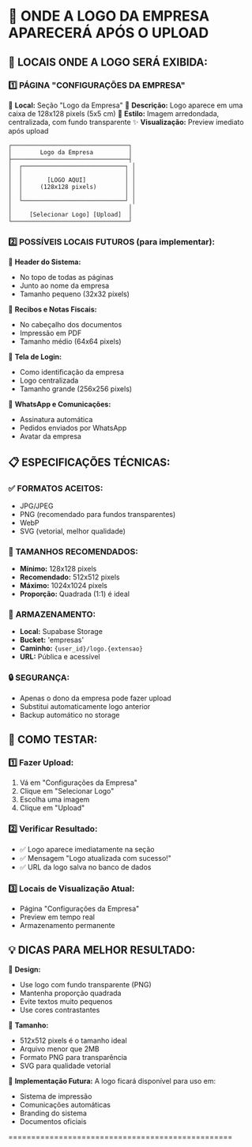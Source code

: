 🏢 ONDE A LOGO DA EMPRESA APARECERÁ APÓS O UPLOAD
=================================================

## 🎯 LOCAIS ONDE A LOGO SERÁ EXIBIDA:

### 1️⃣ **PÁGINA "CONFIGURAÇÕES DA EMPRESA"**
📍 **Local:** Seção "Logo da Empresa"
📝 **Descrição:** Logo aparece em uma caixa de 128x128 pixels (5x5 cm)
🎨 **Estilo:** Imagem arredondada, centralizada, com fundo transparente
✨ **Visualização:** Preview imediato após upload

```
┌─────────────────────────────────┐
│        Logo da Empresa          │
├─────────────────────────────────┤
│  ┌─────────────────────────────┐ │
│  │                             │ │
│  │       [LOGO AQUI]           │ │
│  │     (128x128 pixels)        │ │
│  │                             │ │
│  └─────────────────────────────┘ │
│                                 │
│     [Selecionar Logo] [Upload]  │
└─────────────────────────────────┘
```

### 2️⃣ **POSSÍVEIS LOCAIS FUTUROS** (para implementar):

🔹 **Header do Sistema:**
- No topo de todas as páginas
- Junto ao nome da empresa
- Tamanho pequeno (32x32 pixels)

🔹 **Recibos e Notas Fiscais:**
- No cabeçalho dos documentos
- Impressão em PDF
- Tamanho médio (64x64 pixels)

🔹 **Tela de Login:**
- Como identificação da empresa
- Logo centralizada
- Tamanho grande (256x256 pixels)

🔹 **WhatsApp e Comunicações:**
- Assinatura automática
- Pedidos enviados por WhatsApp
- Avatar da empresa

## 📋 ESPECIFICAÇÕES TÉCNICAS:

### ✅ **FORMATOS ACEITOS:**
- JPG/JPEG
- PNG (recomendado para fundos transparentes)
- WebP
- SVG (vetorial, melhor qualidade)

### 📏 **TAMANHOS RECOMENDADOS:**
- **Mínimo:** 128x128 pixels
- **Recomendado:** 512x512 pixels
- **Máximo:** 1024x1024 pixels
- **Proporção:** Quadrada (1:1) é ideal

### 💾 **ARMAZENAMENTO:**
- **Local:** Supabase Storage
- **Bucket:** 'empresas'
- **Caminho:** `{user_id}/logo.{extensao}`
- **URL:** Pública e acessível

### 🔒 **SEGURANÇA:**
- Apenas o dono da empresa pode fazer upload
- Substitui automaticamente logo anterior
- Backup automático no storage

## 🚀 COMO TESTAR:

### 1️⃣ **Fazer Upload:**
1. Vá em "Configurações da Empresa"
2. Clique em "Selecionar Logo"
3. Escolha uma imagem
4. Clique em "Upload"

### 2️⃣ **Verificar Resultado:**
- ✅ Logo aparece imediatamente na seção
- ✅ Mensagem "Logo atualizada com sucesso!"
- ✅ URL da logo salva no banco de dados

### 3️⃣ **Locais de Visualização Atual:**
- Página "Configurações da Empresa"
- Preview em tempo real
- Armazenamento permanente

## 💡 DICAS PARA MELHOR RESULTADO:

🎨 **Design:**
- Use logo com fundo transparente (PNG)
- Mantenha proporção quadrada
- Evite textos muito pequenos
- Use cores contrastantes

📐 **Tamanho:**
- 512x512 pixels é o tamanho ideal
- Arquivo menor que 2MB
- Formato PNG para transparência
- SVG para qualidade vetorial

🔧 **Implementação Futura:**
A logo ficará disponível para uso em:
- Sistema de impressão
- Comunicações automáticas
- Branding do sistema
- Documentos oficiais

=================================================
